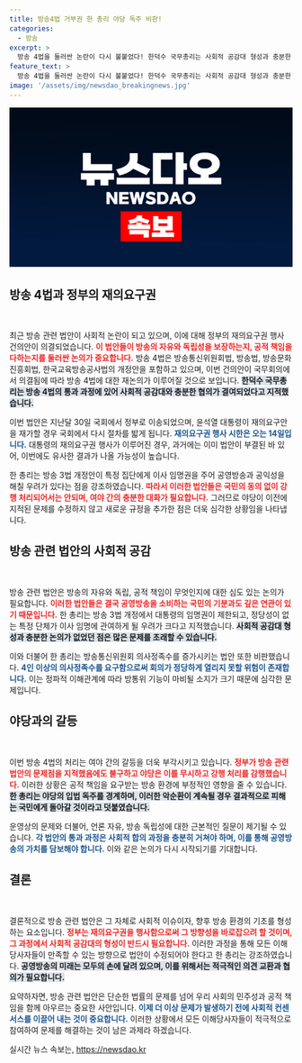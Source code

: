 ```yaml
---
title: 방송4법 거부권 한 총리 야당 독주 비판!
categories:
  - 방송
excerpt: >
  방송 4법을 둘러싼 논란이 다시 불붙었다! 한덕수 국무총리는 사회적 공감대 형성과 충분한 협의가 필요하다며 법안 수정의 핵심 문제점을 지적했다. 과연 이번 재의결 절차는 어떻게 진행될까?
feature_text: >
  방송 4법을 둘러싼 논란이 다시 불붙었다! 한덕수 국무총리는 사회적 공감대 형성과 충분한 협의가 필요하다며 법안 수정의 핵심 문제점을 지적했다. 과연 이번 재의결 절차는 어떻게 진행될까?
image: '/assets/img/newsdao_breakingnews.jpg'
---
```


<p><img src="/assets/img/newsdao_breakingnews.jpg" alt="implanttips 속보" /></p>

<h2 data-ke-size="size26">방송 4법과 정부의 재의요구권</h2>

<p data-ke-size="size16">&nbsp;</p>

<p>최근 방송 관련 법안이 사회적 논란이 되고 있으며, 이에 대해 정부의 재의요구권 행사 건의안이 의결되었습니다. <b><span style="color: #ee2323;">이 법안들이 방송의 자유와 독립성을 보장하는지, 공적 책임을 다하는지를 둘러싼 논의가 중요합니다.</span></b> 방송 4법은 방송통신위원회법, 방송법, 방송문화진흥회법, 한국교육방송공사법의 개정안을 포함하고 있으며, 이번 건의안이 국무회의에서 의결됨에 따라 방송 4법에 대한 재논의가 이루어질 것으로 보입니다. <b><span style="background-color: #21538527;">한덕수 국무총리는 방송 4법의 통과 과정에 있어 사회적 공감대와 충분한 협의가 결여되었다고 지적했습니다.</span></b></p>

<p>이번 법안은 지난달 30일 국회에서 정부로 이송되었으며, 윤석열 대통령이 재의요구안을 재가할 경우 국회에서 다시 절차를 밟게 됩니다. <b><span style="color: #1a5490;">재의요구권 행사 시한은 오는 14일입니다.</span></b> 대통령의 재의요구권 행사가 이루어진 경우, 과거에는 이미 법안이 부결된 바 있어, 이번에도 유사한 결과가 나올 가능성이 높습니다.</p>

<p>한 총리는 방송 3법 개정안이 특정 집단에게 이사 임명권을 주어 공영방송과 공익성을 해칠 우려가 있다는 점을 강조하였습니다. <b><span style="color: #ee2323;">따라서 이러한 법안들은 국민의 동의 없이 강행 처리되어서는 안되며, 여야 간의 충분한 대화가 필요합니다.</span></b> 그러므로 야당이 이전에 지적된 문제를 수정하지 않고 새로운 규정을 추가한 점은 더욱 심각한 상황임을 나타냅니다.</p>

<h2 data-ke-size="size26">방송 관련 법안의 사회적 공감</h2>

<p data-ke-size="size16">&nbsp;</p>

<p>방송 관련 법안은 방송의 자유와 독립, 공적 책임이 무엇인지에 대한 심도 있는 논의가 필요합니다. <b><span style="color: #ee2323;">이러한 법안들은 결국 공영방송을 소비하는 국민의 기분과도 깊은 연관이 있기 때문입니다.</span></b> 한 총리는 방송 3법 개정에서 대통령의 임명권이 제한되고, 정당성이 없는 특정 단체가 이사 임명에 관여하게 될 우려가 크다고 지적했습니다. <b><span style="background-color: #21538527;">사회적 공감대 형성과 충분한 논의가 없었던 점은 많은 문제를 초래할 수 있습니다.</span></b> </p>

<p>이와 더불어 한 총리는 방송통신위원회 의사정족수를 증가시키는 법안 또한 비판했습니다. <b><span style="color: #1a5490;">4인 이상의 의사정족수를 요구함으로써 회의가 정당하게 열리지 못할 위험이 존재합니다.</span></b> 이는 정파적 이해관계에 따라 방통위 기능이 마비될 소지가 크기 때문에 심각한 문제입니다.</p>

<h2 data-ke-size="size26">야당과의 갈등</h2>

<p data-ke-size="size16">&nbsp;</p>

<p>이번 방송 4법의 처리는 여야 간의 갈등을 더욱 부각시키고 있습니다. <b><span style="color: #ee2323;">정부가 방송 관련 법안의 문제점을 지적했음에도 불구하고 야당은 이를 무시하고 강행 처리를 감행했습니다.</span></b> 이러한 상황은 공적 책임을 요구받는 방송 환경에 부정적인 영향을 줄 수 있습니다. <b><span style="background-color: #21538527;">한 총리는 야당의 입법 독주를 경계하며, 이러한 악순환이 계속될 경우 결과적으로 피해는 국민에게 돌아갈 것이라고 덧붙였습니다.</span></b></p>

<p>운영상의 문제와 더불어, 언론 자유, 방송 독립성에 대한 근본적인 질문이 제기될 수 있습니다. <b><span style="color: #1a5490;">각 법안의 통과 과정은 사회적 합의 과정을 충분히 거쳐야 하며, 이를 통해 공영방송의 가치를 담보해야 합니다.</span></b> 이와 같은 논의가 다시 시작되기를 기대합니다.</p>

<h2 data-ke-size="size26">결론</h2>

<p data-ke-size="size16">&nbsp;</p>

<p>결론적으로 방송 관련 법안은 그 자체로 사회적 이슈이자, 향후 방송 환경의 기초를 형성하는 요소입니다. <b><span style="color: #ee2323;">정부는 재의요구권을 행사함으로써 그 방향성을 바로잡으려 할 것이며, 그 과정에서 사회적 공감대의 형성이 반드시 필요합니다.</span></b> 이러한 과정을 통해 모든 이해당사자들이 만족할 수 있는 방향으로 법안이 수정되어야 한다고 한 총리는 강조하였습니다. <b><span style="background-color: #21538527;">공영방송의 미래는 모두의 손에 달려 있으며, 이를 위해서는 적극적인 의견 교환과 협의가 필요합니다.</span></b></p>

<p>요약하자면, 방송 관련 법안은 단순한 법률의 문제를 넘어 우리 사회의 민주성과 공적 책임을 함께 아우르는 중요한 사안입니다. <b><span style="color: #1a5490;">이제 더 이상 문제가 발생하기 전에 사회적 컨센서스를 이끌어 내는 것이 중요합니다.</span></b> 이러한 상황에서 모든 이해당사자들이 적극적으로 참여하여 문제를 해결하는 것이 남은 과제라 하겠습니다.</p>
실시간 뉴스 속보는, <a href="https://newsdao.kr" rel="dofollow">https://newsdao.kr</a>


